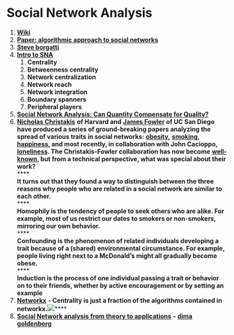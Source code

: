 # Social Network Analysis

1. [**Wiki**](https://en.wikipedia.org/wiki/Social\_network)
2. [**Paper: algorithmic approach to social networks**](http://www.cs.carleton.edu/faculty/dlibenno/papers/thesis/thesis.pdf)
3. [**Steve borgatti**](https://sites.google.com/site/steveborgatti/home)
4. [**Intro to SNA**](http://www.orgnet.com/sna.html)
   1. **Centrality**
   2. **Betweenness centrality**
   3. **Network centralization**
   4. **Network reach**
   5. **Network integration**
   6. **Boundary spanners**
   7. **Peripheral players**
5. [**Social Network Analysis: Can Quantity Compensate for Quality?**](https://33bits.wordpress.com/2009/02/15/social-network-analysis-can-quantity-substitute-for-quality/)
6. [**Nicholas Christakis**](http://www.wjh.harvard.edu/soc/faculty/christakis/) **of Harvard and** [**James Fowler**](http://jhfowler.ucsd.edu/) **of UC San Diego have produced a series of ground-breaking papers analyzing the spread of various traits in social networks:** [**obesity**](http://content.nejm.org/cgi/content/full/357/4/370)**,** [**smoking**](http://content.nejm.org/cgi/content/full/358/21/2249)**,** [**happiness**](http://www.bmj.com/cgi/content/full/337/dec04\_2/a2338)**, and most recently, in collaboration with John Cacioppo,** [**loneliness**](http://papers.ssrn.com/sol3/papers.cfm?abstract\_id=1319108)**. The Christakis-Fowler collaboration has now become** [**well-known**](http://jhfowler.ucsd.edu/science\_friendship\_as\_a\_health\_factor.pdf)**, but from a technical perspective, what was special about their work?**\
   ****\
   **It turns out that they found a way to distinguish between the three reasons why people who are related in a social network are similar to each other.**\
   ****\
   **Homophily is the tendency of people to seek others who are alike. For example, most of us restrict our dates to smokers or non-smokers, mirroring our own behavior.**\
   ****\
   **Confounding is the phenomenon of related individuals developing a trait because of a (shared) environmental circumstance. For example, people living right next to a McDonald’s might all gradually become obese.**\
   ****\
   **Induction is the process of one individual passing a trait or behavior on to their friends, whether by active encouragement or by setting an example**
7. [**Networkx**](https://networkx.org/documentation/networkx-1.10/reference/algorithms.html) **- Centrality is just a fraction of the algorithms contained in networkx.**![](https://lh3.googleusercontent.com/Z2U\_f5O\_A407pAxkfZzNLMDjm0LZbFa4bDs2qddvSE2HQ-UbaXHAMRAylOhM7AgblncrxGKHzFvT31O96jKfJ2QgxHK7ntItXsbOxEdlt8eL1HlLUKvvo1tG6kT-txQuxMyAYEif)****
8. [**Social Network analysis from theory to applications**](https://towardsdatascience.com/social-network-analysis-from-theory-to-applications-with-python-d12e9a34c2c7) **-** [**dima goldenberg**](https://www.linkedin.com/in/dimgold/)
